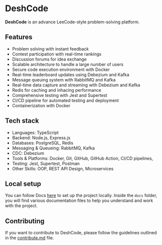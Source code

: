 # DeshCode

**DeshCode** is an advance LeeCode-style problem-solving platform.

## Features
- Problem solving with instant feedback
- Contest participation with real-time rankings
- Discussion forums for idea exchange
- Scalable architecture to handle a large number of users
- Secure code execution environment with Docker
- Real-time leaderboard updates using Debezium and Kafka
- Message queuing system with RabbitMQ and Kafka
- Real-time data capture and streaming with Debezium and Kafka
- Redis for caching and inhacing performance
- Comprehensive testing with Jest and Supertest
- CI/CD pipeline for automated testing and deployment
- Containerization with Docker


## Tech stack
- Languages: TypeScript
- Backend: Node.js, Express.js
- Databases: PostgreSQL, Redis
- Messaging & Queueing: RabbitMQ, Kafka
- CDC: Debezium
- Tools & Platforms: Docker, Git, GitHub, GitHub Action, CI/CD pipelines,
- Testing: Jest, Supertest, Postman
- Other Skills: OOP, REST API Design, Microservices

## Local setup

You can follow Docs [here](docs) to set up the project locally.
Inside the `docs` folder, you will find various documentation files to help you understand and work with the project.

## Contributing

If you want to contribute to DeshCode, please follow the guidelines outlined in the [contribute.md](contribute.md) file.